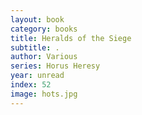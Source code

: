 ```yaml
---
layout: book
category: books
title: Heralds of the Siege
subtitle: .
author: Various
series: Horus Heresy
year: unread
index: 52
image: hots.jpg
---
```

